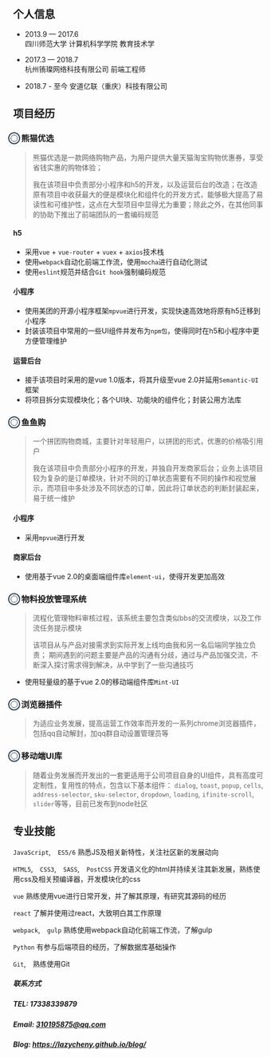 ## 个人信息
* 2013.9 — 2017.6  
四川师范大学  计算机科学学院  教育技术学

* 2017.3 — 2018.7   
杭州铕璨网络科技有限公司  前端工程师

* 2018.7 - 至今
安道亿联（重庆）科技有限公司

## 项目经历 
<h3>
    <span style="position: relative;">
        <span style="position: absolute; top: 50%; left: 2px; transform: translate(-50%, -50%); display: inline-block; width: 20px; height: 20px; border: 2px solid #2c3e50; border-radius: 50%;">
            <span style="position: absolute; top: 50%; left: 50%; transform: translate(-50%, -50%); width: 12px; height: 12px; border: 1px solid #2c3e50; border-radius: 50%;"></span>
        </span>
    　熊猫优选
    </span>
</h3>

> 熊猫优选是一款网络购物产品，为用户提供大量天猫淘宝购物优惠券，享受省钱实惠的购物体验；
> 
> 我在该项目中负责部分小程序和h5的开发，以及运营后台的改造；在改造原有项目中收获最大的便是模块化和组件化的开发方式，能够极大提高了易读性和可维护性，这点在大型项目中显得尤为重要；除此之外，在其他同事的协助下推出了前端团队的一套编码规范

#### h5
* 采用`vue` + `vue-router` + `vuex` + `axios`技术栈
* 使用`webpack`自动化前端工作流，使用`mocha`进行自动化测试
* 使用`eslint`规范并结合`Git hook`强制编码规范

#### 小程序
* 使用美团的开源小程序框架`mpvue`进行开发，实现快速高效地将原有h5迁移到小程序
* 封装该项目中常用的一些UI组件并发布为`npm包`，使得同时在h5和小程序中更方便管理维护

#### 运营后台
* 接手该项目时采用的是vue 1.0版本，将其升级至vue 2.0并延用`Semantic-UI`框架
* 将项目拆分实现模块化；各个UI块、功能块的组件化；封装公用方法库

<h3>
    <span style="position: relative;">
        <span style="position: absolute; top: 50%; left: 2px; transform: translate(-50%, -50%); display: inline-block; width: 20px; height: 20px; border: 2px solid #2c3e50; border-radius: 50%;">
            <span style="position: absolute; top: 50%; left: 50%; transform: translate(-50%, -50%); width: 12px; height: 12px; border: 1px solid #2c3e50; border-radius: 50%;"></span>
        </span>
    　鱼鱼购
    </span>
</h3>

> 一个拼团购物商城，主要针对年轻用户，以拼团的形式，优惠的价格吸引用户
> 
> 我在该项目中负责部分小程序的开发，并独自开发商家后台；业务上该项目较为复杂的是订单模块，针对不同的订单状态需要有不同的操作和视觉展示，而项目中多处涉及不同状态的订单，因此将订单状态的判断封装起来，易于统一维护

#### 小程序
* 采用`mpvue`进行开发

#### 商家后台
* 使用基于vue 2.0的桌面端组件库`element-ui`，使得开发更加高效

<h3>
    <span style="position: relative;">
        <span style="position: absolute; top: 50%; left: 2px; transform: translate(-50%, -50%); display: inline-block; width: 20px; height: 20px; border: 2px solid #2c3e50; border-radius: 50%;">
            <span style="position: absolute; top: 50%; left: 50%; transform: translate(-50%, -50%); width: 12px; height: 12px; border: 1px solid #2c3e50; border-radius: 50%;"></span>
        </span>
    　物料投放管理系统
    </span>
</h3>

> 流程化管理物料审核过程，该系统主要包含类似bbs的交流模块，以及工作流任务提示模块
> 
> 该项目从与产品对接需求到实际开发上线均由我和另一名后端同学独立负责；
> 期间遇到的问题主要是产品的沟通有分歧，通过与产品加强交流，不断深入探讨需求得到解决，从中学到了一些沟通技巧

* 使用轻量级的基于vue 2.0的移动端组件库`Mint-UI`

<!-- <h3>
    <span style="position: relative;">
        <span style="position: absolute; top: 50%; left: 2px; transform: translate(-50%, -50%); display: inline-block; width: 20px; height: 20px; border: 2px solid #2c3e50; border-radius: 50%;">
            <span style="position: absolute; top: 50%; left: 50%; transform: translate(-50%, -50%); width: 12px; height: 12px; border: 1px solid #2c3e50; border-radius: 50%;"></span>
        </span>
    　广告接单管理后台
    </span>
</h3>

> 项目背景介绍

gulp -->

<!-- <h3>
    <span style="position: relative;">
        <span style="position: absolute; top: 50%; left: 2px; transform: translate(-50%, -50%); display: inline-block; width: 20px; height: 20px; border: 2px solid #2c3e50; border-radius: 50%;">
            <span style="position: absolute; top: 50%; left: 50%; transform: translate(-50%, -50%); width: 12px; height: 12px; border: 1px solid #2c3e50; border-radius: 50%;"></span>
        </span>
    　路口网
    </span>
</h3>

> 项目背景介绍

react -->

<h3>
    <span style="position: relative;">
        <span style="position: absolute; top: 50%; left: 2px; transform: translate(-50%, -50%); display: inline-block; width: 20px; height: 20px; border: 2px solid #2c3e50; border-radius: 50%;">
            <span style="position: absolute; top: 50%; left: 50%; transform: translate(-50%, -50%); width: 12px; height: 12px; border: 1px solid #2c3e50; border-radius: 50%;"></span>
        </span>
    　浏览器插件
    </span>
</h3>

> 为适应业务发展，提高运营工作效率而开发的一系列chrome浏览器插件，包括qq自动解封，加qq群自动设置管理员等

<h3>
    <span style="position: relative;">
        <span style="position: absolute; top: 50%; left: 2px; transform: translate(-50%, -50%); display: inline-block; width: 20px; height: 20px; border: 2px solid #2c3e50; border-radius: 50%;">
            <span style="position: absolute; top: 50%; left: 50%; transform: translate(-50%, -50%); width: 12px; height: 12px; border: 1px solid #2c3e50; border-radius: 50%;"></span>
        </span>
    　移动端UI库
    </span>
</h3>

> 随着业务发展而开发出的一套更适用于公司项目自身的UI组件，具有高度可定制性，复用性的特点，包含以下基本组件：
> `dialog`, `toast`, `popup`, `cells`, `address-selector`, `sku-selector`, `dropdown`, `loading`, `ifinite-scroll`, `slider`等等，目前已发布到node社区

## 专业技能

<!-- `JavaScript`,　`ES5/6`,　`CSS3`,　`HTML3`,　`vue`,　`react`,　`webpack`,　`gulp`,　`Node`,　`Express`,　`Python`,　`HTTP`,　`Git` -->

`JavaScript`,　`ES5/6` 熟悉JS及相关新特性，关注社区新的发展动向

`HTML5`,　`CSS3`,　`SASS`,　`PostCSS` 开发语义化的html并持续关注其新发展，熟练使用css及相关预编译器，开发模块化的css

`vue` 熟练使用vue进行日常开发，并了解其原理，有研究其源码的经历

`react` 了解并使用过react，大致明白其工作原理

`webpack`,　`gulp` 熟练使用webpack自动化前端工作流，了解gulp

`Python` 有参与后端项目的经历，了解数据库基础操作

`Git`,　熟练使用Git

##### 联系方式
##### TEL: 17338339879
##### Email: <310195875@qq.com>
##### Blog: <https://lazycheny.github.io/blog/>

<!-- ![image](https://sfault-image.b0.upaiyun.com/620/350/620350812-581f545a0985b)

[example](https://simonwoo.github.io/cv/) -->
